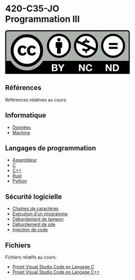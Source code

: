 # 420-C35-JO<br>Programmation III

![CCL](Documents/Images/by-nc-nd.png)

## Références

Références relatives au cours:

## Informatique

- [Données](Documents/Data.md)
- [Machine](Documents/PC.md)

## Langages de programmation

- [Assembleur](Documents/ASM.md)
- [C](http://etudions.ca/420-201-RE/blob/main/Documents/C.md)
- [C++](Documents/CPP.md)
- [Rust](Documents/Rust.md)
- [Python](Documents/Python.md)

## Sécurité logicielle

- [Chaînes de caractères](Documents/Strings.md)
- [Exécution d'un programme](Documents/Execution.md)
- [Débordement de tampon](Documents/BufferOverflow.md)
- [Débordement de pile](Documents/StackOverflow.md)
- [Injection de code](Documents/ShellCode.md)

## Fichiers

Fichiers relatifs au cours:

- [Projet Visual Studio Code en Langage C](Documents/Files/VSCodeCProject.zip)
- [Projet Visual Studio Code en Langage C++](Documents/Files/VSCodeCPPProject.zip)
